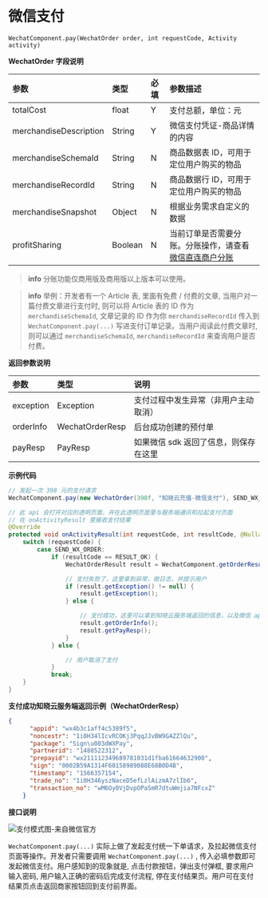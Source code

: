 <!-- ex_nonav -->
# 微信支付 

`WechatComponent.pay(WechatOrder order, int requestCode, Activity activity)`

**WechatOrder 字段说明**

| 参数                    | 类型    | 必填 | 参数描述 |
| :--------------------- | :------ | :-- | :------ |
| totalCost              | float   | Y   | 支付总额，单位：元 |
| merchandiseDescription | String  | Y   | 微信支付凭证-商品详情的内容 |
| merchandiseSchemaId    | String  | N   | 商品数据表 ID，可用于定位用户购买的物品 |
| merchandiseRecordId    | String  | N   | 商品数据行 ID，可用于定位用户购买的物品 |
| merchandiseSnapshot    | Object  | N   | 根据业务需求自定义的数据 |
| profitSharing          | Boolean | N   | 当前订单是否需要分账。分账操作，请查看[微信直连商户分账](/cloud-function/node-sdk/order.html#微信直连商户分账) |

> **info**
> 分账功能仅商用版及商用版以上版本可以使用。

<!-- 分隔两个 info -->

> **info**
> 举例：开发者有一个 Article 表, 里面有免费 / 付费的文章, 当用户对一篇付费文章进行支付时, 则可以将 Article 表的 ID 作为 `merchandiseSchemaId`, 文章记录的 ID 作为你 `merchandiseRecordId` 传入到 `WechatComponent.pay(...)` 写进支付订单记录。当用户阅读此付费文章时, 则可以通过 `merchandiseSchemaId`, `merchandiseRecordId` 来查询用户是否付费。

**返回参数说明**

| 参数                      | 类型   | 说明 |
| :-------------------------| :----- | :-- |
| exception | Exception   | 支付过程中发生异常（非用户主动取消） |
| orderInfo | WechatOrderResp   | 后台成功创建的预付单 |
| payResp    | PayResp | 如果微信 sdk 返回了信息，则保存在这里 |


**示例代码**

```java
// 发起一次 398 元的支付请求
WechatComponent.pay(new WechatOrder(398f, "知晓云充值-微信支付"), SEND_WX_ORDER, this);

// 此 api 会打开对应的透明页面，并在此透明页面里与服务端通讯和拉起支付页面
// 在 onActivityResult 里接收支付结果
@Override
protected void onActivityResult(int requestCode, int resultCode, @Nullable Intent data) {
    switch (requestCode) {
        case SEND_WX_ORDER:
            if (resultCode == RESULT_OK) {
                WechatOrderResult result = WechatComponent.getOrderResultFromData(data);

                // 支付失败了，这里拿到异常，做日志，并提示用户
                if (result.getException() != null) {
                    result.getException();
                } else {

                    // 支付成功，这里可以拿到知晓云服务端返回的信息，以及微信 app 返回的原始信息以供查验
                    result.getOrderInfo();
                    result.getPayResp();
                }
            } else {

                // 用户取消了支付
            }
            break;
    }
}
```

**支付成功知晓云服务端返回示例（WechatOrderResp）**

```json
{
      "appid": "wx4b3c1aff4c5389f5",
      "noncestr": "1i0H34lIcvRCOKj3PqqJJvBW9GAZZlQu",
      "package": "Sign\u003dWXPay",
      "partnerid": "1488522312",
      "prepayid": "wx211112349689781031d1fba61664632900",
      "sign": "0002B59A1314F60158989088E68B0D4B",
      "timestamp": "1566357154",
      "trade_no": "1i0H346yszNaceD5efLzlAizmA7zlIb6",
      "transaction_no": "wM6Oy0VjDvpOPa5mR7dtuWmjia7NFcxZ"
    }
```


**接口说明**

![支付模式图-来自微信官方](https://pay.weixin.qq.com/wiki/doc/api/img/chapter8_3_1.png)

`WechatComponent.pay(...)` 实际上做了发起支付统一下单请求，及拉起微信支付页面等操作。开发者只需要调用 `WechatComponent.pay(...)` , 传入必填参数即可发起微信支付。用户感知到的现象就是, 点击付款按钮，弹出支付弹框, 要求用户输入密码, 用户输入正确的密码后完成支付流程, 停在支付结果页。用户可在支付结果页点击返回商家按钮回到支付前界面。


